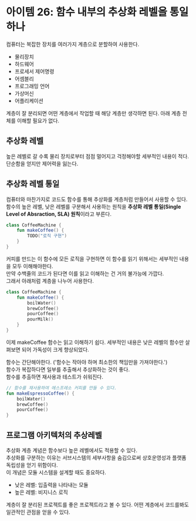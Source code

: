 # 아이템 26: 함수 내부의 추상화 레벨을 통일하나

컴퓨터는 복잡한 장치를 여러가지 계층으로 분할하여 사용한다.
- 물리장치
- 하드웨어
- 프로세서 제어명령
- 어셈블리
- 프로그래밍 언어
- 가상머신
- 어플리케이션

계층이 잘 분리되면 어떤 계층에서 작업할 때 해당 계층만 생각하면 된다. 아래 계층 전체를 이해할 필요가 없다.

## 추상화 레벨
높은 례벨로 갈 수록 물리 장치로부터 점점 멀어지고 걱정해야할 세부적인 내용이 적다. 
단순함을 얻지만 제어력을 잃는다.

## 추상화 레벨 통일
컴퓨터와 마찬가지로 코드도 함수를 통해 추상화를 계층처럼 만들어서 사용할 수 있다.  
함수의 높은 레벨, 낮은 레벨를 구분해서 사용하는 원칙을 **추상화 레벨 통일(Single Level of Absraction, SLA) 원칙**이라고 부른다.

```kotlin
class CoffeeMachine {
    fun makeCoffee() {
        TODO("로직 구현")
    }
}
```
커피를 만드는 이 함수에 모든 로직을 구현하면 이 함수를 읽기 위해서는 세부적인 내용을 모두 이해해야한다.  
만약 수백줄의 코드가 된다면 이를 읽고 이해하는 건 거의 불가능에 가깝다.  
그래서 아래처럼 계층을 나누어 사용한다.

```kotlin
class CoffeeMachine {
    fun makeCoffee() {
        boilWater()
        brewCoffee()
        pourCoffee()
        pourMilk()
    }
}
```
이제 makeCoffee 함수는 읽고 이해하기 쉽다. 세부적인 내용은 낮은 레벨의 함수만 살펴보면 되어 가독성이 크게 향상되었다.

함수는 간단해야한다. ('함수는 작아야 하며 최소한의 책임만을 가져야한다.')  
함수가 복잡하다면 일부를 추출해서 추상화하는 것이 좋다.  
함수를 추출하면 재사용과 테스트가 쉬워진다.

```kotlin
// 함수를 재사용하여 에스프레소 커피를 만들 수 있다. 
fun makeEspressoCoffee() {
    boilWater()
    brewCoffee()
    pourCoffee()
}
```

## 프로그램 아키텍처의 추상레벨
추상화 계층 계념은 함수보다 높은 레벨에서도 적용할 수 있다.  
추상화를 구분하는 이유는 서브시스템의 세부사항을 숨김으로써 상호운영성과 플랫폼 독립성을 얻기 위함이다.  
이 개념은 모듈 시스템을 설계할 때도 중요하다.

- 낮은 레벨: 입출력을 나타내는 모듈
- 높은 레벨: 비지니스 로직

계층이 잘 분리된 프로젝트를 좋은 프로젝트라고 볼 수 있다. 어떤 계층에서 코드를봐도 일관적인 관점을 얻을 수 있다.
